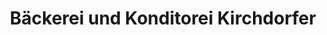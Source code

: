 ---
title: "Bäckerei und Konditorei Kirchdorfer"
url: /ulmerfeld/baeckerei-und-konditorei-kirchdorfer/
shop: Bäckerei
---